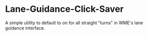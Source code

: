 # Lane-Guidance-Click-Saver
A simple utility to default to on for all straight "turns" in WME's lane guidance interface.
